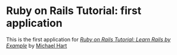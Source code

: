 # Ruby on Rails Tutorial: first application

This is the first application for
[*Ruby on Rails Tutorial: Learn Rails by Example*](http://railstutorial.org/)
by [Michael Hart](http://michaelhart1.com/)